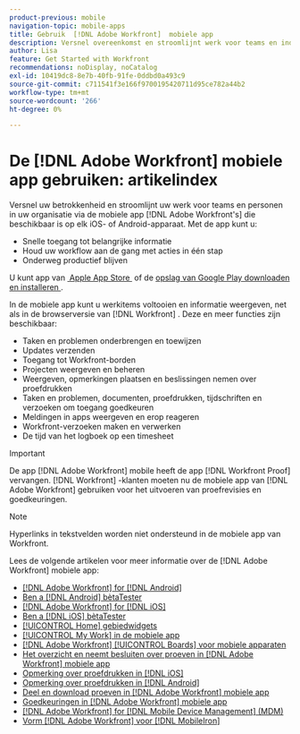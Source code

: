 ```yaml
---
product-previous: mobile
navigation-topic: mobile-apps
title: Gebruik  [!DNL Adobe Workfront]  mobiele app
description: Versnel overeenkomst en stroomlijnt werk voor teams en individuen in uw organisatie door  [!DNL Adobe Workfront's]  mobiele app, beschikbaar op om het even welk iOS of apparaat van Android.
author: Lisa
feature: Get Started with Workfront
recommendations: noDisplay, noCatalog
exl-id: 10419dc8-8e7b-40fb-91fe-0ddbd0a493c9
source-git-commit: c711541f3e166f9700195420711d95ce782a44b2
workflow-type: tm+mt
source-wordcount: '266'
ht-degree: 0%

---
```


# De [!DNL Adobe Workfront] mobiele app gebruiken: artikelindex

<!-- Audited: 2/2024 -->

Versnel uw betrokkenheid en stroomlijnt uw werk voor teams en personen in uw organisatie via de mobiele app [!DNL Adobe Workfront's] die beschikbaar is op elk iOS- of Android-apparaat. Met de app kunt u:

* Snelle toegang tot belangrijke informatie
* Houd uw workflow aan de gang met acties in één stap
* Onderweg productief blijven

U kunt app van [&#x200B; Apple App Store &#x200B;](https://apps.apple.com/us/app/adobe-workfront/id1033282981) of de [&#x200B; opslag van Google Play downloaden en installeren &#x200B;](https://play.google.com/store/apps/details?id=com.workfront.android.aware).

In de mobiele app kunt u werkitems voltooien en informatie weergeven, net als in de browserversie van [!DNL Workfront] . Deze en meer functies zijn beschikbaar:

* Taken en problemen onderbrengen en toewijzen
* Updates verzenden
* Toegang tot Workfront-borden
* Projecten weergeven en beheren
* Weergeven, opmerkingen plaatsen en beslissingen nemen over proefdrukken
* Taken en problemen, documenten, proefdrukken, tijdschriften en verzoeken om toegang goedkeuren
* Meldingen in apps weergeven en erop reageren
* Workfront-verzoeken maken en verwerken
* De tijd van het logboek op een timesheet

>[!IMPORTANT]
>
>De app [!DNL Adobe Workfront] mobile heeft de app [!DNL Workfront Proof] vervangen. [!DNL Workfront] -klanten moeten nu de mobiele app van [!DNL Adobe Workfront] gebruiken voor het uitvoeren van proefrevisies en goedkeuringen.

>[!NOTE]
>
>Hyperlinks in tekstvelden worden niet ondersteund in de mobiele app van Workfront.

Lees de volgende artikelen voor meer informatie over de [!DNL Adobe Workfront] mobiele app:

* [[!DNL Adobe Workfront] for  [!DNL Android]](../../../workfront-basics/mobile-apps/using-the-workfront-mobile-app/workfront-for-android.md)
* [Ben a [!DNL Android]  bètaTester](../../../workfront-basics/mobile-apps/using-the-workfront-mobile-app/android-beta-tester.md)
* [[!DNL Adobe Workfront] for  [!DNL iOS]](../../../workfront-basics/mobile-apps/using-the-workfront-mobile-app/workfront-for-ios.md)
* [Ben a [!DNL iOS]  bètaTester](../../../workfront-basics/mobile-apps/using-the-workfront-mobile-app/ios-beta-tester.md)
* [[!UICONTROL Home] gebiedwidgets](../../../workfront-basics/mobile-apps/using-the-workfront-mobile-app/home-area-widgets-mobile.md)
* [[!UICONTROL My Work] in de mobiele app](../../../workfront-basics/mobile-apps/using-the-workfront-mobile-app/my-work-section-mobile.md)
* [[!DNL Adobe Workfront] [!UICONTROL Boards] voor mobiele apparaten](/help/quicksilver/workfront-basics/mobile-apps/using-the-workfront-mobile-app/mobile-boards.md)
* [Het overzicht en neemt besluiten over proeven in  [!DNL Adobe Workfront]  mobiele app](../../../workfront-basics/mobile-apps/using-the-workfront-mobile-app/work-with-proofs-in-mobile-app.md)
* [Opmerking over proefdrukken in  [!DNL iOS]](../../../workfront-basics/mobile-apps/using-the-workfront-mobile-app/comment-on-proofs-ios.md)
* [Opmerking over proefdrukken in  [!DNL Android]](../../../workfront-basics/mobile-apps/using-the-workfront-mobile-app/comment-on-proofs-android.md)
* [Deel en download proeven in  [!DNL Adobe Workfront]  mobiele app](../../../workfront-basics/mobile-apps/using-the-workfront-mobile-app/share-proofs-mobile.md)
* [Goedkeuringen in  [!DNL Adobe Workfront]  mobiele app](../../../workfront-basics/mobile-apps/using-the-workfront-mobile-app/approvals-in-mobile-app.md)
* [[!DNL Adobe Workfront] for  [!DNL Mobile Device Management]  (MDM)](../../../workfront-basics/mobile-apps/using-the-workfront-mobile-app/wf-mdm.md)
* [Vorm  [!DNL Adobe Workfront]  voor  [!DNL MobileIron]](../../../workfront-basics/mobile-apps/using-the-workfront-mobile-app/wf-mobileiron-configs.md)

